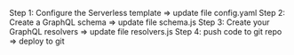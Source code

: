 Step 1: Configure the Serverless template => update file config.yaml
Step 2: Create a GraphQL schema => update file schema.js
Step 3: Create your GraphQL resolvers => update file resolvers.js
Step 4: push code to git repo => deploy to git
